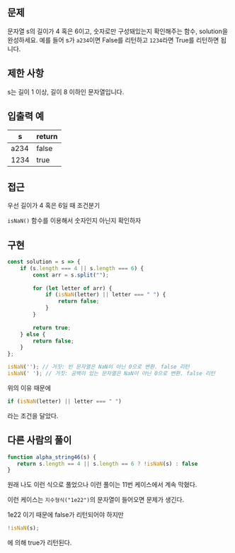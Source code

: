 ## 문제

문자열 s의 길이가 4 혹은 6이고, 숫자로만 구성돼있는지 확인해주는 함수, solution을 완성하세요. 예를 들어 s가 `a234`이면 False를 리턴하고 `1234`라면 True를 리턴하면 됩니다.

## 제한 사항

s는 길이 1 이상, 길이 8 이하인 문자열입니다.

## 입출력 예

| s    | return |
| ---- | ------ |
| a234 | false  |
| 1234 | true   |

## 접근

우선 길이가 4 혹은 6일 때 조건분기

`isNaN()` 함수를 이용해서 숫자인지 아닌지 확인하자

## 구현

```js
const solution = s => {
    if (s.length === 4 || s.length === 6) {
        const arr = s.split("");
        
        for (let letter of arr) {
            if (isNaN(letter) || letter === " ") {
                return false;
            }
        }
        
        return true;
    } else {
        return false;
    }
};
```

```js
isNaN(''); // 거짓: 빈 문자열은 NaN이 아닌 0으로 변환. false 리턴
isNaN(' '); // 거짓: 공백이 있는 문자열은 NaN이 아닌 0으로 변환. false 리턴
```
위의 이유 때문에 
```js
if (isNaN(letter) || letter === " ")
```
라는 조건을 달았다.

## 다른 사람의 풀이

```js
function alpha_string46(s) {
   return s.length == 4 || s.length == 6 ? !isNaN(s) : false 
}
```

원래 나도 이런 식으로 풀었으나 이런 풀이는 11번 케이스에서 계속 막혔다.

이런 케이스는 `지수형식("1e22")`의 문자열이 들어오면 문제가 생긴다.

1e22 이기 때문에 false가 리턴되어야 하지만

```js
!isNaN(s);
```
에 의해 true가 리턴된다.


